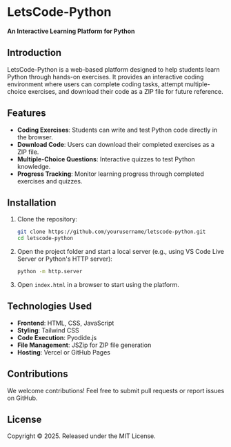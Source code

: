 # LetsCode-Python

**An Interactive Learning Platform for Python**

## Introduction
LetsCode-Python is a web-based platform designed to help students learn Python through hands-on exercises. It provides an interactive coding environment where users can complete coding tasks, attempt multiple-choice exercises, and download their code as a ZIP file for future reference.

## Features
- **Coding Exercises**: Students can write and test Python code directly in the browser.
- **Download Code**: Users can download their completed exercises as a ZIP file.
- **Multiple-Choice Questions**: Interactive quizzes to test Python knowledge.
- **Progress Tracking**: Monitor learning progress through completed exercises and quizzes.

## Installation

1. Clone the repository:
   ```sh
   git clone https://github.com/yourusername/letscode-python.git
   cd letscode-python
   ```

2. Open the project folder and start a local server (e.g., using VS Code Live Server or Python's HTTP server):
   ```sh
   python -m http.server
   ```

3. Open `index.html` in a browser to start using the platform.

## Technologies Used
- **Frontend**: HTML, CSS, JavaScript
- **Styling**: Tailwind CSS
- **Code Execution**: Pyodide.js
- **File Management**: JSZip for ZIP file generation
- **Hosting**: Vercel or GitHub Pages

## Contributions
We welcome contributions! Feel free to submit pull requests or report issues on GitHub.

## License
Copyright © 2025. Released under the MIT License.

